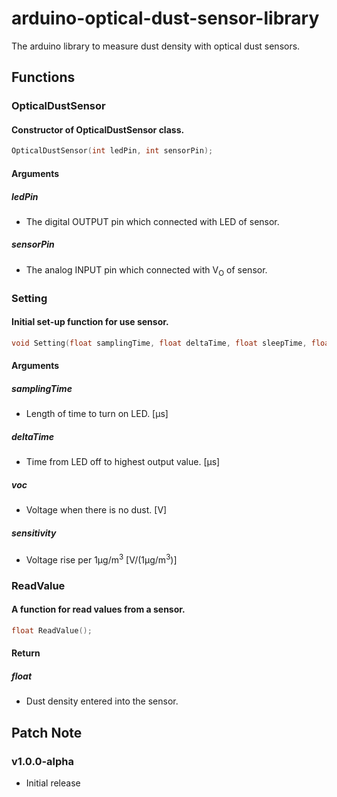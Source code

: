 # arduino-optical-dust-sensor-library
The arduino library to measure dust density with optical dust sensors.

## Functions

### OpticalDustSensor

#### Constructor of OpticalDustSensor class.
```cpp
OpticalDustSensor(int ledPin, int sensorPin);
```

####  Arguments

##### ledPin
- The digital OUTPUT pin which connected with LED of sensor.

##### sensorPin
- The analog INPUT pin which connected with V<sub>O</sub> of sensor.

### Setting

#### Initial set-up function for use sensor.
```cpp
void Setting(float samplingTime, float deltaTime, float sleepTime, float voc, float sensitivity);
```

####  Arguments

##### samplingTime
- Length of time to turn on LED. [μs]

##### deltaTime
- Time from LED off to highest output value. [μs]

##### voc
- Voltage when there is no dust. [V]

##### sensitivity
- Voltage rise per 1μg/m<sup>3</sup> [V/(1μg/m<sup>3</sup>)]

### ReadValue

#### A function for read values from a sensor.
```cpp
float ReadValue();
```

####  Return

##### float
- Dust density entered into the sensor.

## Patch Note

### v1.0.0-alpha
- Initial release
